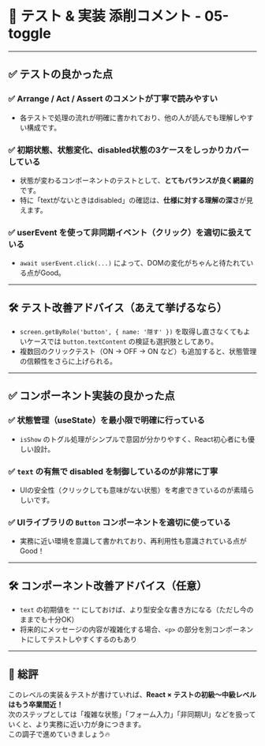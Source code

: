 # 📝 テスト & 実装 添削コメント - 05-toggle

---

## ✅ テストの良かった点

### ✅ Arrange / Act / Assert のコメントが丁寧で読みやすい

- 各テストで処理の流れが明確に書かれており、他の人が読んでも理解しやすい構成です。

### ✅ 初期状態、状態変化、disabled状態の3ケースをしっかりカバーしている

- 状態が変わるコンポーネントのテストとして、**とてもバランスが良く網羅的**です。
- 特に「textがないときはdisabled」の確認は、**仕様に対する理解の深さ**が見えます。

### ✅ userEvent を使って非同期イベント（クリック）を適切に扱えている

- `await userEvent.click(...)` によって、DOMの変化がちゃんと待たれている点がGood。

---

## 🛠 テスト改善アドバイス（あえて挙げるなら）

- `screen.getByRole('button', { name: '隠す' })` を取得し直さなくてもよいケースでは `button.textContent` の検証も選択肢としてあり。
- 複数回のクリックテスト（ON → OFF → ON など）も追加すると、状態管理の信頼性をさらに上げられる。

---

## ✅ コンポーネント実装の良かった点

### ✅ 状態管理（useState）を最小限で明確に行っている

- `isShow` のトグル処理がシンプルで意図が分かりやすく、React初心者にも優しい設計。

### ✅ `text` の有無で disabled を制御しているのが非常に丁寧

- UIの安全性（クリックしても意味がない状態）を考慮できているのが素晴らしいです。

### ✅ UIライブラリの `Button` コンポーネントを適切に使っている

- 実務に近い環境を意識して書かれており、再利用性も意識されている点がGood！

---

## 🛠 コンポーネント改善アドバイス（任意）

- `text` の初期値を `""` にしておけば、より型安全な書き方になる（ただし今のままでも十分OK）
- 将来的にメッセージの内容が複雑化する場合、`<p>` の部分を別コンポーネントにしてテストしやすくするのもあり

---

## 💬 総評

このレベルの実装＆テストが書けていれば、**React × テストの初級〜中級レベルはもう卒業間近！**  
次のステップとしては「複雑な状態」「フォーム入力」「非同期UI」などを扱っていくと、より実務に近い力が身につきます。  
この調子で進めていきましょう🔥
